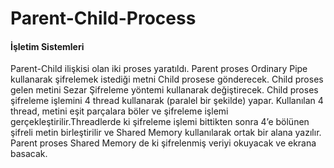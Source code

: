 # Parent-Child-Process

#### İşletim Sistemleri

Parent-Child ilişkisi olan iki proses yaratıldı. Parent proses Ordinary Pipe kullanarak şifrelemek istediği metni Child prosese 
gönderecek. Child proses gelen metini Sezar Şifreleme yöntemi kullanarak değiştirecek. Child proses şifreleme işlemini 4 thread kullanarak (paralel bir şekilde) yapar. Kullanılan 4 thread, metini eşit parçalara böler ve şifreleme işlemi gerçekleştirilir.Threadlerde ki şifreleme işlemi bittikten sonra 4’e bölünen şifreli metin birleştirilir ve Shared Memory kullanılarak ortak bir alana yazılır. Parent proses Shared Memory de ki şifrelenmiş veriyi okuyacak ve ekrana 
basacak.
